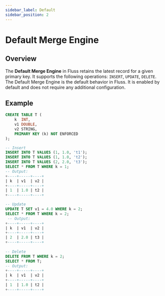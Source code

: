 ```yaml
---
sidebar_label: Default
sidebar_position: 2
---
```


<!--
 Copyright (c) 2025 Alibaba Group Holding Ltd.

 Licensed under the Apache License, Version 2.0 (the "License");
 you may not use this file except in compliance with the License.
 You may obtain a copy of the License at

      http://www.apache.org/licenses/LICENSE-2.0

 Unless required by applicable law or agreed to in writing, software
 distributed under the License is distributed on an "AS IS" BASIS,
 WITHOUT WARRANTIES OR CONDITIONS OF ANY KIND, either express or implied.
 See the License for the specific language governing permissions and
 limitations under the License.
-->

# Default Merge Engine

## Overview

The **Default Merge Engine** in Fluss retains the latest record for a given primary key. It supports the following operations: `INSERT`, `UPDATE`, `DELETE`.
The Default Merge Engine is the default behavior in Fluss. It is enabled by default and does not require any additional configuration.

## Example

```sql title="Flink SQL"
CREATE TABLE T (
    k  INT,
    v1 DOUBLE,
    v2 STRING,
    PRIMARY KEY (k) NOT ENFORCED
);

-- Insert
INSERT INTO T VALUES (1, 1.0, 't1');
INSERT INTO T VALUES (1, 1.0, 't2');
INSERT INTO T VALUES (2, 2.0, 't3');
SELECT * FROM T WHERE k = 1;
-- Output:
+----+-----+----+
| k  | v1  | v2 |
+----+-----+----+
| 1  | 1.0 | t2 |
+----+-----+----+

-- Update
UPDATE T SET v1 = 4.0 WHERE k = 2;
SELECT * FROM T WHERE k = 2;
 -- Output:
+----+-----+----+
| k  | v1  | v2 |
+----+-----+----+
| 2  | 2.0 | t3 |
+----+-----+----+
 
-- Delete
DELETE FROM T WHERE k = 2;
SELECT * FROM T;
-- Output:
+----+-----+----+
| k  | v1  | v2 |
+----+-----+----+
| 1  | 1.0 | t2 |
+----+-----+----+
```
